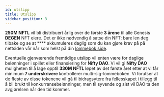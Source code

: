 ```yaml
---
id: utslipp
title: Utslipp
sidebar_position: 3
---
```


**250M NFTL** vil bli distribuert årlig over de første **3 årene** til alle Genesis **DEGEN** NFT eiere. Det er ikke nødvendig å satse din NFT; bare len deg tilbake og se at **** akkumuleres daglig som du kan gjøre krav på på nettsiden vår når som helst på din [lommebok side](https://nifty-league.com/wallet).

Eventuelle gjenværende fremtidige utslipp vil enten være for daglige belønninger i spillet eller finansiering for **Nifty DAO**. Vi vil gi **Nifty DAO** muligheten til å lage opptil **330M NFTL** løpet av det første året etter at vi får minimum **7 underskrivere** kontrollerer multi-sig-lommeboken. Vi forutser at de fleste av disse tokenene vil gå til bidragsytere fra fellesskapet i tillegg til å bli brukt til konkurransebelønninger, men til syvende og sist vil DAO ta den avgjørelsen når den tid kommer.
